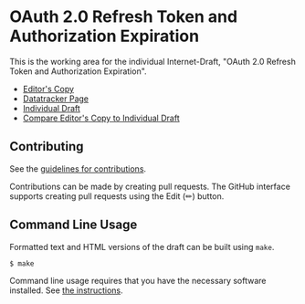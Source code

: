 <!-- regenerate: on (set to off if you edit this file) -->

# OAuth 2.0 Refresh Token and Authorization Expiration

This is the working area for the individual Internet-Draft, "OAuth 2.0 Refresh Token and Authorization Expiration".

* [Editor's Copy](https://njwatson32.github.io/rt-expiration/#go.draft-watson-oauth-refresh-token-expiration.html)
* [Datatracker Page](https://datatracker.ietf.org/doc/draft-watson-oauth-refresh-token-expiration)
* [Individual Draft](https://datatracker.ietf.org/doc/html/draft-watson-oauth-refresh-token-expiration)
* [Compare Editor's Copy to Individual Draft](https://njwatson32.github.io/rt-expiration/#go.draft-watson-oauth-refresh-token-expiration.diff)


## Contributing

See the
[guidelines for contributions](https://github.com/njwatson32/rt-expiration/blob/main/CONTRIBUTING.md).

Contributions can be made by creating pull requests.
The GitHub interface supports creating pull requests using the Edit (✏) button.


## Command Line Usage

Formatted text and HTML versions of the draft can be built using `make`.

```sh
$ make
```

Command line usage requires that you have the necessary software installed.  See
[the instructions](https://github.com/martinthomson/i-d-template/blob/main/doc/SETUP.md).


